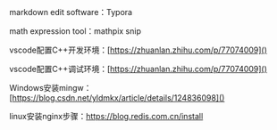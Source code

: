 markdown edit software：Typora

math expression tool：mathpix snip

vscode配置C++开发环境：[https://zhuanlan.zhihu.com/p/77074009]()

vscode配置C++调试环境：[https://zhuanlan.zhihu.com/p/77074009]()

Windows安装mingw：[https://blog.csdn.net/yldmkx/article/details/124836098]()

linux安装nginx步骤：https://blog.redis.com.cn/install